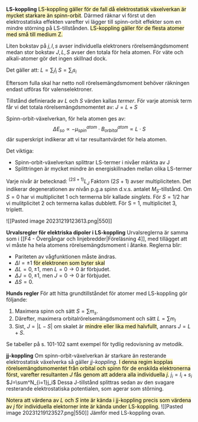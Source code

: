 **LS-koppling**
<mark style="background: #FFF3A3A6;">LS-koppling gäller för de fall då elektrostatisk växelverkan är mycket starkare än spinn-orbit</mark>. Därmed räknar vi först ut den elektrostatiska effekten varefter vi lägger till spinn-orbit effekter som en mindre störning på LS-tillstånden. <mark style="background: #FFF3A3A6;">LS-koppling gäller för de flesta atomer med små till medium Z. </mark>

Liten bokstav på $j, l, s$ avser individuella elektroners rörelsemängdsmoment medan stor bokstav $J, L, S$ avser den totala för hela atomen. För väte och alkali-atomer gör det ingen skillnad dock.

Det gäller att:
$L = \sum_i l_i$
$S=\sum_is_i$

Eftersom fulla skal har netto noll rörelsemängdsmoment behöver räkningen endast utföras för valenselektroner.

Tillstånd definierade av $L$ och $S$ värden kallas *termer*. För varje atomisk term får vi det totala rörelsemängdsmomentet av:
$J=L + S$

Spinn-orbit-växelverkan, för hela atomen ges av:
$$\Delta E_{so} \propto -\mu^{atom}_{spin} \cdot B^{atom}_{orbital}\propto L\cdot S$$
där superskript indikerar att vi tar resultantvärdet för hela atomen.

Det viktiga:
- Spinn-orbit-växelverkan splittrar LS-termer i nivåer märkta av J
- Splittringen är mycket mindre än energiskillnaden mellan olika LS-termer

Varje nivår är betecknad:
${}^{(2S+1)}{L_J}$
Faktorn $(2S + 1)$ avser multipliciteten. Det indikerar degenerationen av nivån p.g.a spinn d.v.s. antalet $M_S$-tillstånd. Om $S = 0$ har vi multiplicitet 1 och termerna blir kallade *singlets*. För $S = 1/2$ har vi mulitplicitet 2 och termerna kallas dubblett. För S = 1, multiplicitet 3, triplett.

![[Pasted image 20231219123613.png|550]]

**Urvalsregler för elektriska dipoler i LS-koppling**
Urvalsreglerna är samma som i [[F4 - Övergångar och linjebredder|Föreläsning 4]], med tillägget att vi måste ha hela atomens rörelsemängdsmoment i åtanke. Reglerna blir:
- Pariteten av vågfunktionen måste ändras.
- $\Delta l = \pm 1$ <mark style="background: #FFF3A3A6;">för elektronen som byter skal</mark>
- $\Delta L = 0, \pm 1$, men $L = 0  \rightarrow 0$ är förbjudet.
- $\Delta J  = 0, \pm 1$, men $J = 0  \rightarrow 0$ är förbjudet.
- $\Delta S = 0$.

**Hunds regler**
För att hitta grundtillståndet för atomer med LS-koppling gör följande:
1. Maximera spinn och sätt $S = \sum m_s$.
2. Därefter, maximera orbitalrörelsemängdsmoment och sätt $L=\sum m_l$
3. Sist, $J=|L-S|$ om skalet är <mark style="background: #FFF3A3A6;">mindre eller lika med halvfullt</mark>, annars $J=L+S$.

Se tabeller på s. 101-102 samt exempel för tydlig redovisning av metodik.

**jj-koppling**
Om spinn-orbit-växelverkan är starkare än resterande elektrostatisk växelverka så gäller *jj-koppling*. <mark style="background: #FFF3A3A6;">I denna regim kopplas rörelsemängdsmomentet från orbital och spinn för de enskilda elektronerna först, varefter resultanten $J$ fås genom att addera alla individuella $j$.</mark>
$j_i=l_i+s_i$
$J=\sum^N_{i=1}j_i$
Dessa J-tillstånd splittras sedan av den svagare resterande elektrostatiska potentialen, som agerar som störning.

<mark style="background: #FFF3A3A6;">Notera att värdena av $L$ och $S$ inte är kända i jj-koppling precis som värdena av $j$ för individuella elektorner inte är kända under LS-koppling.</mark>
![[Pasted image 20231219123527.png|550]]
Jämför med LS-koppling ovan.
